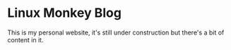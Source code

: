 # Linux Monkey Blog

This is my personal website, it's still under construction but there's a bit of content in it.

